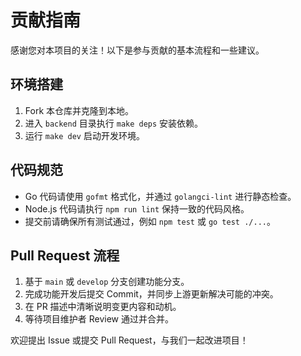 # 贡献指南

感谢您对本项目的关注！以下是参与贡献的基本流程和一些建议。

## 环境搭建
1. Fork 本仓库并克隆到本地。
2. 进入 `backend` 目录执行 `make deps` 安装依赖。
3. 运行 `make dev` 启动开发环境。

## 代码规范
- Go 代码请使用 `gofmt` 格式化，并通过 `golangci-lint` 进行静态检查。
- Node.js 代码请执行 `npm run lint` 保持一致的代码风格。
- 提交前请确保所有测试通过，例如 `npm test` 或 `go test ./...`。

## Pull Request 流程
1. 基于 `main` 或 `develop` 分支创建功能分支。
2. 完成功能开发后提交 Commit，并同步上游更新解决可能的冲突。
3. 在 PR 描述中清晰说明变更内容和动机。
4. 等待项目维护者 Review 通过并合并。

欢迎提出 Issue 或提交 Pull Request，与我们一起改进项目！
